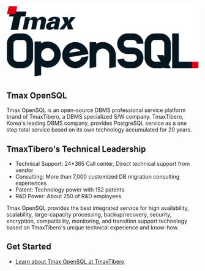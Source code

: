 <p align="center">
<img
    src="/profile/TmaxOpenSQL_Logo_BK.png"
    alt="Tmax OpenSQL Logo"
    style="display: inline-block; margin: 0 auto; width: 640px"
/>
</p>

## Tmax OpenSQL

Tmax OpenSQL is an open-source DBMS professional service platform brand of TmaxTibero, a DBMS specialized S/W company.
TmaxTibero, Korea's leading DBMS company, provides PostgreSQL service as a one stop total service based on its own technology accumulated for 20 years.

## TmaxTibero's Technical Leadership
- Technical Support: 24*365 Call center, Direct technical support from vendor
- Consulting: More than 7,000 customized DB migration consulting experiences
- Patent: Technology power with 152 patents
- R&D Power: About 250 of R&D employees

Tmax OpenSQL provides the best integrated service for high availability, scalability, large-capacity processing, backup/recovery, security, encryption, compatibility, monitoring, and transition support technology based on TmaxTibero's unique technical experience and know-how.

## Get Started
- <a href="https://oss.tibero.com">Learn about Tmax OpenSQL at TmaxTibero</a>
